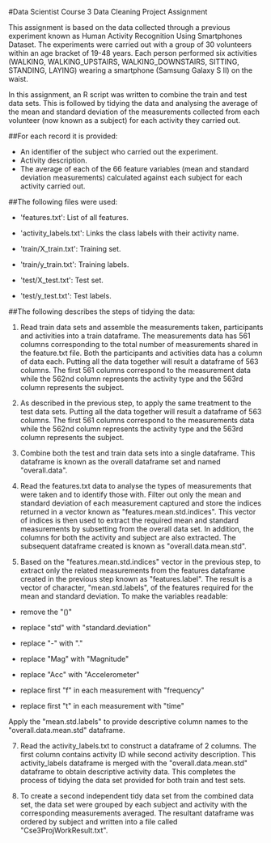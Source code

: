 ﻿#Data Scientist Course 3 Data Cleaning Project Assignment

This assignment is based on the data collected through a previous experiment known as Human Activity Recognition Using Smartphones Dataset.  The experiments were carried out with a group of 30 volunteers within an age bracket of 19-48 years. Each person performed six activities (WALKING, WALKING_UPSTAIRS, WALKING_DOWNSTAIRS, SITTING, STANDING, LAYING) wearing a smartphone (Samsung Galaxy S II) on the waist. 

In this assignment, an R script was written to combine the train and test data sets.  This is followed by tidying the data and analysing the average of the mean and standard deviation of the measurements collected from each volunteer (now known as a subject) for each activity they carried out.

##For each record it is provided:

- An identifier of the subject who carried out the experiment.
- Activity description. 
- The average of each of the 66 feature variables (mean and standard deviation measurements) calculated against each subject for each activity carried out.

##The following files were used:

- 'features.txt': List of all features.

- 'activity_labels.txt': Links the class labels with their activity name.

- 'train/X_train.txt': Training set.

- 'train/y_train.txt': Training labels.

- 'test/X_test.txt': Test set.

- 'test/y_test.txt': Test labels.


##The following describes the steps of tidying the data:

1.  Read train data sets and assemble the measurements taken, participants and activities into a train dataframe. The measurements data has 561 columns corresponding to the total number of measurements shared in the feature.txt file. Both the participants and activities data has a column of data each. Putting all the data together will result a dataframe of 563 columns.  The first 561 columns correspond to the measurement data while the 562nd column represents the activity type and the 563rd column represents the subject.

2.  As described in the previous step, to apply the same treatment to the test data sets. Putting all the data together will result a dataframe of 563 columns. The first 561 columns correspond to the measurements data while the 562nd column represents the activity type and the 563rd column represents the subject.

3.  Combine both the test and train data sets into a single dataframe.  This dataframe is known as the overall dataframe set and named "overall.data".

4.  Read the features.txt data to analyse the types of measurements that were taken and to identify those with.  Filter out only the mean and standard deviation of each measurement captured and store the indices returned in a vector known as "features.mean.std.indices". This vector of indices is then used to extract the required mean and standard measurements by subsetting from the overall data set. In addition, the columns for both the activity and subject are also extracted. The subsequent dataframe created is known as "overall.data.mean.std".

5.  Based on the "features.mean.std.indices" vector in the previous step, to extract only the related measurements from the features dataframe created in the previous step known as "features.label". The result is a vector of character, "mean.std.labels", of the features required for the mean and standard deviation. To make the variables readable:

  * remove the "()"

  * replace "std" with "standard.deviation"

  * replace "-" with "."

  * replace "Mag" with "Magnitude"

  * replace "Acc" with "Accelerometer"

  * replace first "f" in each measurement with "frequency"

  * replace first "t" in each measurement with "time"

  Apply the "mean.std.labels" to provide descriptive column names to the "overall.data.mean.std" dataframe.

7.  Read the activity_labels.txt to construct a dataframe of 2 columns. The first column contains activity ID while second activity description. This activity_labels dataframe is merged with the "overall.data.mean.std" dataframe to obtain descriptive activity data. This completes the process of tidying the data set provided for both train and test sets.

8.  To create a second independent tidy data set from the combined data set, the data set were grouped by each subject and activity with the corresponding measurements averaged. The resultant dataframe was ordered by subject and written into a file called "Cse3ProjWorkResult.txt". 